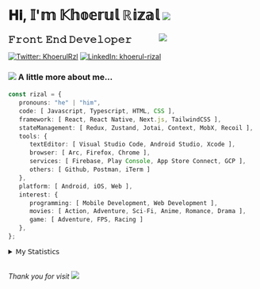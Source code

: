 <h1> 𝐇𝐢, 𝕀'𝕞 𝕂𝕙𝕠𝕖𝕣𝕦𝕝 ℝ𝕚𝕫𝕒𝕝 <img src="https://media.giphy.com/media/mGcNjsfWAjY5AEZNw6/giphy.gif" width="50"></h1>
<img align='right' src="https://media.giphy.com/media/v1.Y2lkPTc5MGI3NjExOWI2ajR2NGJubzBsZHFuaHMwajRrcDNsNXJwOG8yb3F0NjhkNXF4OSZlcD12MV9pbnRlcm5hbF9naWZfYnlfaWQmY3Q9cw/fkZukR450RQ1qnGaq9/giphy.gif" width="200">
<strong style="font-size:20px;">𝙵𝚛𝚘𝚗𝚝 𝙴𝚗𝚍 𝙳𝚎𝚟𝚎𝚕𝚘𝚙𝚎𝚛</strong>
</p></em>

[![Twitter: KhoerulRzl](https://img.shields.io/twitter/follow/KhoerulRzl?style=social)](https://twitter.com/KhoerulRzl)
[![LinkedIn: khoerul-rizal](https://img.shields.io/badge/khoerul--rizal-blue?style=flat-square&logo=Linkedin&logoColor=white&link=https://www.linkedin.com/in/khoerul-rizal/)](https://www.linkedin.com/in/khoerul-rizal/)

### <img src="https://media.giphy.com/media/VgCDAzcKvsR6OM0uWg/giphy.gif" width="50"> A little more about me...

```typescript
const rizal = {
   pronouns: "he" | "him",
   code: [ Javascript, Typescript, HTML, CSS ],
   framework: [ React, React Native, Next.js, TailwindCSS ],
   stateManagement: [ Redux, Zustand, Jotai, Context, MobX, Recoil ],
   tools: {
      textEditor: [ Visual Studio Code, Android Studio, Xcode ],
      browser: [ Arc, Firefox, Chrome ],
      services: [ Firebase, Play Console, App Store Connect, GCP ],
      others: [ Github, Postman, iTerm ]
   },
   platform: [ Android, iOS, Web ],
   interest: {
      programming: [ Mobile Development, Web Development ],
      movies: [ Action, Adventure, Sci-Fi, Anime, Romance, Drama ],
      game: [ Adventure, FPS, Racing ]
   },
};
```

<details>
  <summary>𝖬𝗒 𝖲𝗍𝖺𝗍𝗂𝗌𝗍𝗂𝖼𝗌</summary><br/>
   
<!--START_SECTION:waka-->
![Code Time](http://img.shields.io/badge/Code%20Time-280%20hrs%2016%20mins-blue)

![Profile Views](http://img.shields.io/badge/Profile%20Views-0-blue)

**🐱 My GitHub Data** 

> 📦 162.9 kB Used in GitHub's Storage 
 > 
> 🏆 796 Contributions in the Year 2024
 > 
> 💼 Opted to Hire
 > 
> 📜 31 Public Repositories 
 > 
> 🔑 6 Private Repositories 
 > 
**I'm an Early 🐤** 

```text
🌞 Morning                9863 commits        █████████░░░░░░░░░░░░░░░░   34.80 % 
🌆 Daytime                12442 commits       ███████████░░░░░░░░░░░░░░   43.90 % 
🌃 Evening                5906 commits        █████░░░░░░░░░░░░░░░░░░░░   20.84 % 
🌙 Night                  130 commits         ░░░░░░░░░░░░░░░░░░░░░░░░░   00.46 % 
```
📅 **I'm Most Productive on Tuesday** 

```text
Monday                   5648 commits        █████░░░░░░░░░░░░░░░░░░░░   19.93 % 
Tuesday                  6293 commits        ██████░░░░░░░░░░░░░░░░░░░   22.20 % 
Wednesday                4699 commits        ████░░░░░░░░░░░░░░░░░░░░░   16.58 % 
Thursday                 5476 commits        █████░░░░░░░░░░░░░░░░░░░░   19.32 % 
Friday                   4075 commits        ████░░░░░░░░░░░░░░░░░░░░░   14.38 % 
Saturday                 930 commits         █░░░░░░░░░░░░░░░░░░░░░░░░   03.28 % 
Sunday                   1220 commits        █░░░░░░░░░░░░░░░░░░░░░░░░   04.30 % 
```


📊 **This Week I Spent My Time On** 

```text
🕑︎ Time Zone: Asia/Jakarta

💬 Programming Languages: 
TypeScript               32 hrs 27 mins      █████████████░░░░░░░░░░░░   52.47 % 
Other                    16 hrs              ██████░░░░░░░░░░░░░░░░░░░   25.87 % 
JavaScript               5 hrs 14 mins       ██░░░░░░░░░░░░░░░░░░░░░░░   08.46 % 
Figma Design             3 hrs 16 mins       █░░░░░░░░░░░░░░░░░░░░░░░░   05.29 % 
JSON                     1 hr 36 mins        █░░░░░░░░░░░░░░░░░░░░░░░░   02.60 % 

🔥 Editors: 
VS Code                  43 hrs 12 mins      █████████████████░░░░░░░░   69.84 % 
Slack                    11 hrs 8 mins       █████░░░░░░░░░░░░░░░░░░░░   18.01 % 
Figma                    3 hrs 16 mins       █░░░░░░░░░░░░░░░░░░░░░░░░   05.29 % 
Terminal                 3 hrs 6 mins        █░░░░░░░░░░░░░░░░░░░░░░░░   05.02 % 
Android Studio           32 mins             ░░░░░░░░░░░░░░░░░░░░░░░░░   00.87 % 

💻 Operating System: 
Mac                      61 hrs 52 mins      █████████████████████████   100.00 % 
```

**I Mostly Code in JavaScript** 

```text
JavaScript               41 repos            ██████████████████░░░░░░░   70.69 % 
TypeScript               10 repos            ████░░░░░░░░░░░░░░░░░░░░░   17.24 % 
Go                       2 repos             █░░░░░░░░░░░░░░░░░░░░░░░░   03.45 % 
Jupyter Notebook         1 repo              ░░░░░░░░░░░░░░░░░░░░░░░░░   01.72 % 
Java                     1 repo              ░░░░░░░░░░░░░░░░░░░░░░░░░   01.72 % 
```



**Timeline**

![Lines of Code chart](https://raw.githubusercontent.com/khoerulrizal/khoerulrizal/main/assets/bar_graph.png)


 Last Updated on 16/06/2024 00:44:27 UTC
<!--END_SECTION:waka-->
</details>
<br/>

<em>Thank you for visit</em> <img src="https://media.giphy.com/media/v1.Y2lkPTc5MGI3NjExcHdvNm1qZWtjaGw0ZjdwM3Z3NnY2dHlueTVuODBta2FiY20wM2YybSZlcD12MV9pbnRlcm5hbF9naWZfYnlfaWQmY3Q9cw/tV25tpdKqdFa9x81k2/giphy.gif" width="40">
